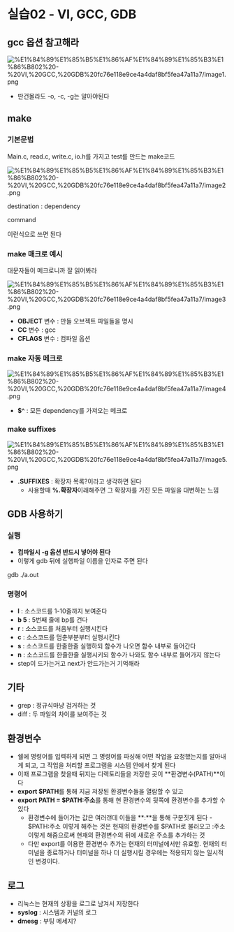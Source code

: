 # 실습02 - VI, GCC, GDB

## gcc 옵션 참고해라

![%E1%84%89%E1%85%B5%E1%86%AF%E1%84%89%E1%85%B3%E1%86%B802%20-%20VI,%20GCC,%20GDB%20fc76e118e9ce4a4daf8bf5fea47a11a7/image1.png](%E1%84%89%E1%85%B5%E1%86%AF%E1%84%89%E1%85%B3%E1%86%B802%20-%20VI,%20GCC,%20GDB%20fc76e118e9ce4a4daf8bf5fea47a11a7/image1.png)

- 딴건몰라도 -o, -c, -g는 알아야된다

## make

### 기본문법

Main.c, read.c, write.c, io.h를 가지고 test를 만드는 make코드

![%E1%84%89%E1%85%B5%E1%86%AF%E1%84%89%E1%85%B3%E1%86%B802%20-%20VI,%20GCC,%20GDB%20fc76e118e9ce4a4daf8bf5fea47a11a7/image2.png](%E1%84%89%E1%85%B5%E1%86%AF%E1%84%89%E1%85%B3%E1%86%B802%20-%20VI,%20GCC,%20GDB%20fc76e118e9ce4a4daf8bf5fea47a11a7/image2.png)

destination : dependency

command

이런식으로 쓰면 된다

### make 매크로 예시

대문자들이 메크로니까 잘 읽어봐라

![%E1%84%89%E1%85%B5%E1%86%AF%E1%84%89%E1%85%B3%E1%86%B802%20-%20VI,%20GCC,%20GDB%20fc76e118e9ce4a4daf8bf5fea47a11a7/image3.png](%E1%84%89%E1%85%B5%E1%86%AF%E1%84%89%E1%85%B3%E1%86%B802%20-%20VI,%20GCC,%20GDB%20fc76e118e9ce4a4daf8bf5fea47a11a7/image3.png)

- **OBJECT** 변수 : 만들 오브젝트 파일들을 명시
- **CC** 변수 : gcc
- **CFLAGS** 변수 : 컴파일 옵션

### make 자동 메크로

![%E1%84%89%E1%85%B5%E1%86%AF%E1%84%89%E1%85%B3%E1%86%B802%20-%20VI,%20GCC,%20GDB%20fc76e118e9ce4a4daf8bf5fea47a11a7/image4.png](%E1%84%89%E1%85%B5%E1%86%AF%E1%84%89%E1%85%B3%E1%86%B802%20-%20VI,%20GCC,%20GDB%20fc76e118e9ce4a4daf8bf5fea47a11a7/image4.png)

- **$^** : 모든 dependency를 가져오는 메크로

### make suffixes

![%E1%84%89%E1%85%B5%E1%86%AF%E1%84%89%E1%85%B3%E1%86%B802%20-%20VI,%20GCC,%20GDB%20fc76e118e9ce4a4daf8bf5fea47a11a7/image5.png](%E1%84%89%E1%85%B5%E1%86%AF%E1%84%89%E1%85%B3%E1%86%B802%20-%20VI,%20GCC,%20GDB%20fc76e118e9ce4a4daf8bf5fea47a11a7/image5.png)

- **.SUFFIXES** : 확장자 목록?이라고 생각하면 된다
    - 사용할때 **%.확장자**이래해주면 그 확장자를 가진 모든 파일을 대변하는 느낌

## GDB 사용하기

### 실행

- **컴파일시 -g 옵션 반드시 넣어야 된다**
- 이렇게 gdb 뒤에 실행파일 이름을 인자로 주면 된다

gdb ./a.out

### 명령어

- **l** : 소스코드를 1-10줄까지 보여준다
- **b 5** : 5번째 줄에 bp를 건다
- **r** : 소스코드를 처음부터 실행시킨다
- **c** : 소스코드를 멈춘부분부터 실행시킨다
- **s** : 소스코드를 한줄한줄 실행하되 함수가 나오면 함수 내부로 들어간다
- **n** : 소스코드를 한줄한줄 실행시키되 함수가 나와도 함수 내부로 들어가지 않는다
- step이 드가는거고 next가 안드가는거 기억해라

## 기타

- grep : 정규식마냥 검거하는 것
- diff : 두 파일의 차이를 보여주는 것

## 환경변수

- 쉘에 명령어를 입력하게 되면 그 명령어를 파싱해 어떤 작업을 요청했는지를 알아내게 되고, 그 작업을 처리할 프로그램을 시스템 안에서 찾게 된다
- 이때 프로그램을 찾을때 뒤지는 디렉토리들을 저장한 곳이 **환경변수(PATH)**이다
- **export $PATH**를 통해 지금 저장된 환경변수들을 열람할 수 있고
- **export PATH = $PATH:주소**를 통해 현 환경변수의 뒷쪽에 환경변수를 추가할 수 있다
    - 환경변수에 들어가는 값은 여러갠데 이들을 **:**을 통해 구분짓게 된다 - $PATH:주소 이렇게 해주는 것은 현재의 환경변수를 $PATH로 불러오고 :주소 이렇게 해줌으로써 현재의 환경변수의 뒤에 새로운 주소를 추가하는 것
    - 다만 export를 이용한 환경변수 추가는 현재의 터미널에서만 유효함. 현재의 터미널을 종료하거나 터미널을 하나 더 실행시킬 경우에는 적용되지 않는 일시적인 변경이다.

## 로그

- 리눅스는 현재의 상황을 로그로 남겨서 저장한다
- **syslog** : 시스템과 커널의 로그
- **dmesg** : 부팅 메세지?